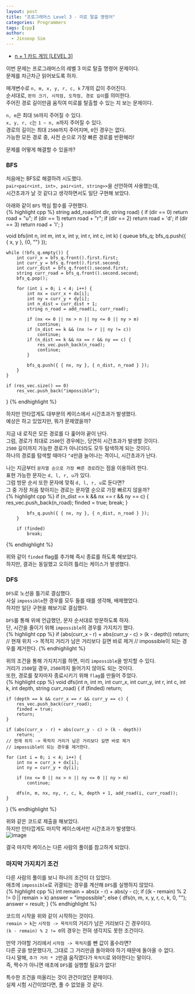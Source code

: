 ```yaml
---
layout: post
title: "프로그래머스 Level 3 - 미로 탈출 명령어"
categories: Programmers
tags: [cpp]
author:
  - Jinseop Sim
---
```

- [n + 1 카드 게임 [LEVEL 3]](https://school.programmers.co.kr/learn/courses/30/lessons/150365)

이번 문제는 프로그래머스의 레벨 3 미로 탈출 명령어 문제이다.  
문제를 차근차근 읽어보도록 하자.  

매개변수로 ```n, m, x, y, r, c, k``` 7개의 값이 주어진다.  
순서대로, ```판의 크기, 시작점, 도착점, 경로 길이```를 의미한다.  
주어진 경로 길이만큼 움직여 미로를 탈출할 수 있는 지 보는 문제이다.  

```n, m```은 최대 ```50```까지 주어질 수 있다.  
```x, y, r, c```는 ```1 ~ n, m```까지 주어질 수 있다.  
경로의 길이는 최대 ```2500```까지 주어지며, ```0```인 경우는 없다.  
가능한 모든 경로 중, 사전 순으로 가장 빠른 경로를 반환해라!  

문제를 어떻게 해결할 수 있을까?  

### BFS
처음에는 BFS로 해결하려 시도했다.  
```pair<pair<int, int>, pair<int, string>>```을 선언하여 사용했는데,  
시간초과가 날 것 같다고 생각하면서도 일단 구현해 보았다.  

아래와 같이 ```BFS``` 핵심 함수를 구현했다.  
{% highlight cpp %}
string add_road(int dir, string road) {
	if (dir == 0)
		return road + "u";
	if (dir == 1)
		return road + "r";
	if (dir == 2)
		return road + 'd';
	if (dir == 3)
		return road + 'l';
}

void bfs(int n, int m, int x, int y, int r, int c, int k) {
	queue<piiis> bfs_q;
	bfs_q.push({ { x, y }, {0, ""} });

	while (!bfs_q.empty()) {
		int curr_x = bfs_q.front().first.first;
		int curr_y = bfs_q.front().first.second;
		int curr_dist = bfs_q.front().second.first;
		string curr_road = bfs_q.front().second.second;
		bfs_q.pop();

		for (int i = 0; i < 4; i++) {
			int nx = curr_x + dx[i];
			int ny = curr_y + dy[i];
			int n_dist = curr_dist + 1;
			string n_road = add_road(i, curr_road);
   
			if (nx <= 0 || nx > n || ny <= 0 || ny > m)
				continue;
			if (n_dist == k && (nx != r || ny != c))
				continue;
			if (n_dist == k && nx == r && ny == c) {
				res_vec.push_back(n_road);
				continue;
			}

			bfs_q.push({ { nx, ny }, { n_dist, n_road } });
		}
	}

	if (res_vec.size() == 0)
		res_vec.push_back("impossible");
}
{% endhighlight %}  

하지만 안타깝게도 대부분의 케이스에서 시간초과가 발생했다.  
예상은 하고 있었지만, 뭐가 문제였을까?  

지금 내 로직은 모든 경로를 다 훑어야 끝이 난다.  
그럼, 경로가 최대로 ```2500```인 경우에는, 당연히 시간초과가 발생할 것이다.  
```2500``` 길이까지 가능한 경로가 아니더라도 모두 탐색하게 되는 것이다.  
하나의 경로를 탐색할 때마다 ```^4```만큼 늘어나는 격이니, 시간초과가 난다.  

나는 지금부터 ```문자열 순으로 가장 빠른 경로```라는 점을 이용하려 한다.  
표현 가능한 문자는 ```d, l, r, u```가 있다.  
그럼 방문 순서 또한 문자에 맞춰 ```d, l, r, u```로 둔다면?  
그 중 가장 처음 찾아지는 경로는 문자열 순으로 가장 빠르지 않을까?  
{% highlight cpp %}
if (n_dist == k && nx == r && ny == c) {
				res_vec.push_back(n_road);
				finded = true;
				break;
			}

			bfs_q.push({ { nx, ny }, { n_dist, n_road } });
		}

		if (finded)
			break;
{% endhighlight %}  

위와 같이 ```finded``` flag를 추가해 즉시 종료를 하도록 해보았다.  
하지만, 결과는 동일했고 오히려 틀리는 케이스가 발생했다.   

### DFS
```DFS```로 노선을 틀기로 결심했다.  
사실 ```impossible```한 경우를 모두 들를 때를 생각해, 배제했었다.  
하지만 일단 구현을 해보기로 결심했다.  

```DFS```를 통해 위에 언급했던, 문자 순서대로 방문하도록 하자.  
단, 시간을 줄이기 위해 ```impossible```의 경우를 가지치기 했다.   
{% highlight cpp %}
if (abs(curr_x - r) + abs(curr_y - c) > (k - depth))
		return;
	// 현재 위치 -> 목적지 거리가 남은 거리보다 길면 바로 제거
	// impossible이 되는 경우를 제거한다.
{% endhighlight %}  

위의 조건을 통해 가지치기를 하면, 미리 ```impossible```을 방지할 수 있다.  
거리가 ```2500```일 경우, ```2500```까지 들어가지 않아도 되는 것이다.  
또한, 경로를 찾자마자 종료시키기 위해 ```flag```를 만들어 주었다.  
{% highlight cpp %}
void dfs(int n, int m, int curr_x, int curr_y, int r, int c, int k, int depth, string curr_road) {
	if (finded)
		return;

	if (depth == k && curr_x == r && curr_y == c) {
		res_vec.push_back(curr_road);
		finded = true;
		return;
	}

	if (abs(curr_x - r) + abs(curr_y - c) > (k - depth))
		return;
	// 현재 위치 -> 목적지 거리가 남은 거리보다 길면 바로 제거
	// impossible이 되는 경우를 제거한다.

	for (int i = 0; i < 4; i++) {
		int nx = curr_x + dx[i];
		int ny = curr_y + dy[i];

		if (nx <= 0 || nx > n || ny <= 0 || ny > m)
			continue;

		dfs(n, m, nx, ny, r, c, k, depth + 1, add_road(i, curr_road));
	}
}
{% endhighlight %}  

위와 같은 코드로 제출을 해보았다.  
하지만 안타깝게도 마지막 케이스에서만 시간초과가 발생했다.  
![image](https://github.com/Jinseop-Sim/Jinseop-Sim.github.io/assets/71700079/abb01e26-f4d2-4c35-946c-fb88c41c184c)  

결국 마지막 케이스는 다른 사람의 풀이를 참고하게 되었다.  

### 마지막 가지치기 조건
다른 사람의 풀이를 보니 하나의 조건이 더 있었다.  
애초에 ```impossible```로 귀결되는 경우를 계산해 ```DFS```를 실행하지 않았다.  
{% highlight cpp %}
int remain = abs(x - r) + abs(y - c);
if ((k - remain) % 2 != 0 || remain > k)
		answer = "impossible";
	else {
		dfs(n, m, x, y, r, c, k, 0, "");
		answer = result;
	}
{% endhighlight %}  

코드의 시작을 위와 같이 시작하는 것이다.  
```remain > k```는 ```시작점 -> 목적지```의 거리가 남은 거리보다 긴 경우이다.  
```(k - remain) % 2 != 0```의 경우는 전혀 생각지도 못한 조건이다.  

만약 가야할 거리에서 ```시작점 -> 목적지```를 뺀 값이 홀수라면?  
다른 곳을 방문했다가, 그대로 그 거리만큼 돌아와야 하기 때문에 돌아올 수 없다.  
다시 말해, ```추가 거리 * 2```만큼 움직였다가 ```목적지```로 와야한다는 말이다.  
즉, 짝수가 아니면 애초에 ```DFS```를 실행할 필요가 없다!  

특수한 조건을 떠올리는 것이 관건이었던 문제이다.  
실제 시험 시간이었다면, 풀 수 없었을 것 같다.  
